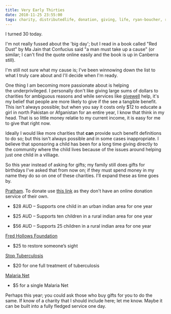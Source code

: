 ```yaml
---
title: Very Early Thirties
date: 2010-11-25 23:55:00
tags: charity, distributedlife, donation, giving, life, ryan-boucher, rybo, underprivileged, 
---
```

I turned 30 today.

I'm not really fussed about the 'big day'; but I read in a book called "Red Dust" by Ma Jain that Confucius said "a man must take up a cause" (or similar; I can't find the quote online easily and the book is up in Canberra still).

I'm still not sure what my cause is; I've been winnowing down the list to what I truly care about and I'll decide when I'm ready.

One thing I am becoming more passionate about is helping the underprivileged. I personally don't like giving large sums of dollars to charities for ambiguous reasons and while services like [givewell](http://www.givewell.org/) help, it's my belief that people are more likely to give if the see a tangible benefit. This isn't always possible; but when you say it costs only $12 to educate a girl in north Pakistan or Afganistan for an entire year, I know that think in my head. That is so little money relatie to my current income, it is easy for me to give that right now.

Ideally I would like more charities that **can** provide such benefit definitions to do so; but this isn't always possible and in some cases inappropriate. I believe that sponsoring a child has been for a long time giving directly to the community where the child lives because of the issues around helping just one child in a villiage.

So this year instead of asking for gifts; my family still does gifts for birthdays I've asked that from now on; if they must spend money in my name they do so on one of these charities. I'll expand these as time goes by.

[Pratham](http://www.pratham.org/P-8-SUPPORT-PRATHAM.aspx). To donate use [this link](http://www.givewell.org/international/charities/pratham/donate) as they don't have an online donation service of their own.

-	$28 AUD – Supports one child in an urban indian area for one year

-	$25 AUD – Supports ten children in a rural indian area for one year

-	$56 AUD – Supports 25 children in a rural indian area for one year

[Fred Hollows Foundation](https://www.hollows.org.au/Donate_Now/)

-	$25 to restore someone’s sight

[Stop Tuberculosis](http://www.stoptb.org/getinvolved/donate.asp)

-	$20 for one full treatment of tuberculosis

[Malaria Net](https://www.againstmalaria.com/donate.aspx)

-	$5 for a single Malaria Net

Perhaps this year; you could ask those who buy gifts for you to do the same. If know of a charity that I should include here; let me know. Maybe it can be built into a fully fledged service one day.